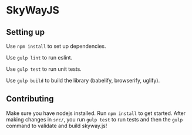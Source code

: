 # SkyWayJS

## Setting up

Use `npm install` to set up dependencies.

Use `gulp lint` to run eslint.

Use `gulp test` to run unit tests.

Use `gulp build` to build the library (babelify, browserify, uglify).


## Contributing

Make sure you have nodejs installed. Run `npm install` to get started. After making changes in `src/`, you run `gulp test` to run tests and then the `gulp` command to validate and build skyway.js!
